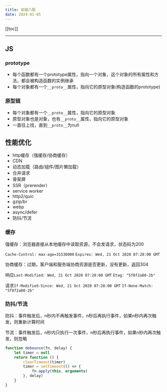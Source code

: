 ```yaml
---
title: 前端八股
date: 2024-01-05
---
```


[[toc]]

---

## JS

### prototype

- 每个函数都有一个prototype属性，指向一个对象，这个对象的所有属性和方法，都会被构造函数的实例继承
- 每个对象都有一个`__proto__`属性，指向它的原型对象(构造函数的prototype)

### 原型链

- 每个对象都有一个`__proto__`属性，指向它的原型对象
- 原型对象也是对象，也有`__proto__`属性，指向它的原型对象
- 一直往上找，直到`__proto__`为null

## 性能优化

- http缓存（强缓存/协商缓存）
- CDN
- 动态加载（路由/组件/图片懒加载）
- 合并请求
- 骨架屏
- SSR（prerender）
- service worker
- http2/quic
- gzip/br
- webp
- async/defer
- 防抖/节流

### 缓存

强缓存：浏览器直接从本地缓存中读取资源，不会发请求，状态码为200

`Cache-Control: max-age=31536000` `Expires: Wed, 21 Oct 2020 07:28:00 GMT`

协商缓存：过期，客户端和服务端协商资源是否更新，没有更新，返回304

响应`Last-Modified: Wed, 21 Oct 2020 07:28:00 GMT` `Etag: "5f8f2a80-2b"`

请求`If-Modified-Since: Wed, 21 Oct 2020 07:28:00 GMT` `If-None-Match: "5f8f2a80-2b"`

### 防抖/节流

防抖：事件触发后，n秒内不再触发事件，n秒后再执行事件，如果n秒内再次触发，则重新计算时间

节流：事件触发后，n秒内只执行一次事件，n秒后再执行事件，如果n秒内再次触发，则忽略

```js
function debounce(fn, delay) {
    let timer = null
    return function () {
        clearTimeout(timer)
        timer = setTimeout(() => {
            fn.apply(this, arguments)
        }, delay)
    }
}
```